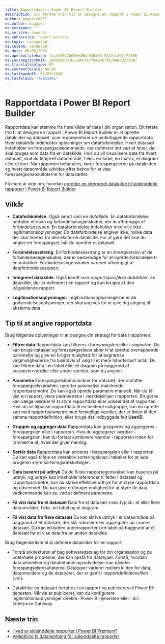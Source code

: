 ```yaml
---
title: Rapportdata i Power BI Report Builder
description: Dit første trin til at designe en rapport i Power BI Report Builder er at oprette datakilder og datasæt, der repræsenterer de underliggende rapportdata.
author: maggiesMSFT
ms.author: maggies
ms.reviewer: ''
ms.service: powerbi
ms.subservice: report-builder
ms.topic: conceptual
ms.custom: seodec18
ms.date: 06/06/2019
ms.openlocfilehash: fea4e4927b009e30bc040593f9237cc49ff73956
ms.sourcegitcommit: ced8c9d6c365cab6f63fbe8367fb33e6d827cb97
ms.translationtype: HT
ms.contentlocale: da-DK
ms.lasthandoff: 03/07/2020
ms.locfileid: "78921441"
---
```

# <a name="report-data-in-power-bi-report-builder"></a>Rapportdata i Power BI Report Builder

Rapportdata kan stamme fra flere kilder af data i din organisation. Dit første trin til at designe en rapport i Power BI Report Builder er at oprette datakilder og datasæt, som repræsenterer de underliggende rapportdata. Hver datakilde indeholder oplysninger om dataforbindelse. Hvert datasæt indeholder en forespørgselskommando, der definerer det sæt af felter, der skal bruges som data fra en datakilde. Hvis du vil visualisere data fra hvert datasæt, skal du tilføje et dataområde, f.eks. en tabel, en matrix, et diagram eller et kort. Når rapporten behandles, kører forespørgslerne på datakilden, og hvert dataområde udvides efter behov for at vise forespørgselsresultaterne for datasættet.  

Få mere at vide om, hvordan [opretter en integreret datakilde til sideinddelte rapporter i Power BI Report Builder](paginated-reports-embedded-data-source.md).


##  <a name="BkMk_ReportDataTerms"></a> Vilkår  
  
- **Dataforbindelse.** Også kendt som en *datakilde*. En dataforbindelse omfatter et navn og forbindelsesegenskaber, der er afhængige af forbindelsestypen. En dataforbindelse indeholder med vilje ikke legitimationsoplysninger. En dataforbindelse angiver ikke, hvilke data der skal hentes fra den eksterne datakilde. For at gøre det skal du angive en forespørgsel, når du opretter et datasæt.  
  
- **Forbindelsesstreng.** En forbindelsesstreng er en strengversion af de forbindelsesegenskaber, der er nødvendige for at oprette forbindelse til en datakilde. Forbindelsesegenskaber varierer afhængigt af dataforbindelsestypen.  
  
- **Integreret datakilde.** Også kendt som *rapportspecifikke datakilder*. En datakilde, der er defineret i en rapport og kun bruges af den pågældende rapport.  
  
- **Legitimationsoplysninger.** Legitimationsoplysningerne er de godkendelsesoplysninger, der skal angives for at give dig adgang til eksterne data.  
  
##  <a name="BkMk_ReportDataTips"></a> Tip til at angive rapportdata

 Brug følgende oplysninger til at designe din strategi for data i rapporten.  
  
- **Filtrer data** Rapportdata kan filtreres i forespørgslen eller i rapporten. Du kan bruge datasæt og forespørgselsvariabler til at oprette overlappende parametre og give en bruger mulighed for at begrænse valgmulighederne fra tusindvis af valg til et mere håndterbart antal. Du kan filtrere data i en tabel eller et diagram på baggrund af parameterværdier eller andre værdier, som du angiver.  
  
- **Parametre** Forespørgselskommandoer for datasæt, der omfatter forespørgselsvariabler, opretter automatisk matchende rapportparametre. Du kan også oprette parametre manuelt. Når du får vist en rapport, vises parametrene i værktøjslinjen i rapporten. Brugerne kan vælge værdier til at styre rapportdata eller udseendet af rapporten. Hvis du vil tilpasse rapportdata til en bestemt målgruppe, kan du oprette sæt med rapportparametre med forskellige værdier, der er linket til den samme rapportdefinition, eller bruge det indbyggede felt **UserID**. 
  
- **Gruppér og aggreger data** Rapportdata kan grupperes og aggregeres i forespørgslen eller i rapporten. Hvis du aggregerer værdier i forespørgslen, kan du fortsat kombinere værdier i rapporten inden for rammerne af, hvad der giver mening.  
  
- **Sortér data** Rapportdata kan sorteres i forespørgslen eller i rapporten. Du kan også tilføje en interaktiv sorteringsknap i tabeller for at lade brugeren styre sorteringsrækkefølgen.  
  
- **Data baseret på udtryk** Da de fleste rapportegenskaber kan baseres på udtryk, og udtryk kan indeholde referencer til felter i datasæt og rapportparametre, kan du skrive effektive udtryk for at styre rapportdata og udseendet. Du kan give en bruger mulighed for at styre de data, vedkommende kan se, ved at definere parametre.  
  
- **Få vist data fra et datasæt** Data fra et datasæt vises typisk i et eller flere dataområder, f.eks. en tabel og et diagram.  
  
- **Få vist data fra flere datasæt** Du kan skrive udtryk i et dataområde på baggrund af ét datasæt, der slår værdier eller aggregater op i andre datasæt. Du kan inkludere underrapporter i en tabel på baggrund af ét datasæt for at vise data fra en anden datakilde.  
  
 Brug følgende liste til at definere datakilder for en rapport.  
  
- Forstå arkitekturen af bag softwaredatalag for din organisation og de potentielle problemer, der kan opstå fra datatyper. Forstå, hvordan dataudvidelser og databehandlingsudvidelser kan påvirke forespørgselsresultaterne. Datatyper varierer mellem kilden for data, dataprovidere og de datatyper, der er gemt i rapportdefinitionsfilen (.rdl).  
  
- Datakilder og datasæt forfattes i en rapport og publiceres til Power BI-tjenesten. Når de er publiceret, kan du konfigurere legitimationsoplysninger direkte i Power BI-tjenesten eller i din Enterprise Gateway. 

## <a name="next-steps"></a>Næste trin

- [Hvad er sideinddelte rapporter i Power BI Premium?](paginated-reports-report-builder-power-bi.md)  
- [Vejledning til datahentning for sideinddelte rapporter](../guidance/report-paginated-data-retrieval.md)
